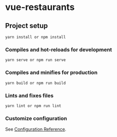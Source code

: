 # vue-restaurants

## Project setup
```
yarn install or npm install
```

### Compiles and hot-reloads for development
```
yarn serve or npm run serve
```

### Compiles and minifies for production
```
yarn build or npm run build
```

### Lints and fixes files
```
yarn lint or npm run lint
```

### Customize configuration
See [Configuration Reference](https://cli.vuejs.org/config/).
